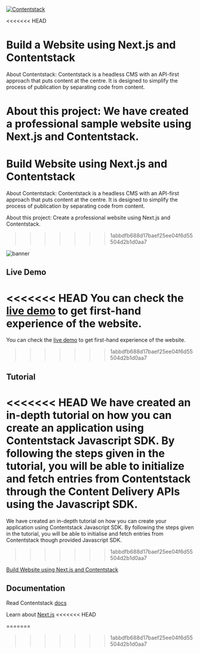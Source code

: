 [![Contentstack](https://www.contentstack.com/assets/blt440aad5a09c89b2f/contentstack_icon.svg)](https://www.contentstack.com/)

<<<<<<< HEAD
# Build a Website using Next.js and Contentstack

About Contentstack: Contentstack is a headless CMS with an API-first approach that puts content at the centre. It is designed to simplify the process of publication by separating code from content.

About this project: We have created a professional sample website using Next.js and Contentstack.
=======
# Build Website using Next.js and Contentstack

About Contentstack: Contentstack is a headless CMS with an API-first approach that puts content at the centre. It is designed to simplify the process of publication by separating code from content.

About this project: Create a professional website using Next.js and Contentstack.

>>>>>>> 1abbdfb688d17baef25ee04f6d55504d2b1d0aa7

![banner](https://images.contentstack.io/v3/assets/bltbbf9dda285996efa/blt3d798915751a9ed3/5f169722146d33574b7a252d/sales-demo-nextjs-ss.png "banner.png")



## Live Demo

<<<<<<< HEAD
You can check the [live demo](https://contentstack-nextjs-sales-demo-eta.vercel.app/) to get first-hand experience of the website.
=======
You can check the [live demo](https://cs-nextjs-website.now.sh/) to get first-hand experience of the website.
>>>>>>> 1abbdfb688d17baef25ee04f6d55504d2b1d0aa7


## Tutorial

<<<<<<< HEAD
We have created an in-depth tutorial on how you can create an application using Contentstack Javascript SDK. By following the steps given in the tutorial, you will be able to initialize and fetch entries from Contentstack through the Content Delivery APIs using the Javascript SDK.
=======
We have created an in-depth tutorial on how you can create your application using Contentstack Javascript SDK. By following the steps given in the tutorial, you will be able to initialise and fetch entries from Contentstack though provided Javascript SDK.
>>>>>>> 1abbdfb688d17baef25ee04f6d55504d2b1d0aa7

[Build Website using Next.js and Contentstack](https://www.contentstack.com/docs/example-apps/build-a-website-using-next-js-and-contentstack)


## Documentation

Read Contentstack [docs](https://www.contentstack.com/docs/)

Learn about [Next.js](https://learnnextjs.com/)
<<<<<<< HEAD

=======
>>>>>>> 1abbdfb688d17baef25ee04f6d55504d2b1d0aa7
